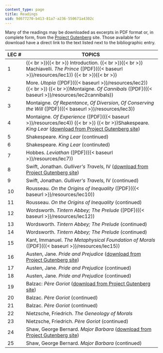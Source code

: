 ```yaml
---
content_type: page
title: Readings
uid: 9d677270-b413-81a7-a236-550671a4302c
---
```


Many of the readings may be downloaded as excerpts in PDF format or, in complete form, from the [Project Gutenberg](http://gutenberg.org/) site. Those available for download have a direct link to the text listed next to the bibliographic entry.

| LEC # | TOPICS |
| --- | --- |
| 1 |  {{< br >}}{{< br >}} Introduction. {{< br >}}{{< br >}} Machiavelli. _The Prince_ ([PDF]({{< baseurl >}}/resources/lec1)) {{< br >}}{{< br >}}  |
| 2 | More. _Utopia_ ([PDF]({{< baseurl >}}/resources/lec2))  {{< br >}}  {{< br >}}Montaigne. _Of Cannibals_ ([PDF]({{< baseurl >}}/resources/lec2cannibals)) |
| 3 | Montaigne. _Of Repentance_, _Of_ _Diversion_, _Of_ _Conserving the Will_ ([PDF]({{< baseurl >}}/resources/lec3)) |
| 4 | Montaigne. _Of Experience_ ([PDF]({{< baseurl >}}/resources/lec4))  {{< br >}}  {{< br >}}Shakespeare. _King Lear_ ([download from Project Gutenberg site](http://www.gutenberg.org/etext/2266)) |
| 5 | Shakespeare. _King Lear_ (continued) |
| 6 | Shakespeare. _King Lear_ (continuted) |
| 7 | Hobbes. _Leviathan_ ([PDF]({{< baseurl >}}/resources/lec7)) |
| 8 | Swift, Jonathan. _Gulliver's Travels_, IV ([download from Project Gutenberg site](http://www.gutenberg.org/etext/829)) |
| 9 | Swift, Jonathan. _Gulliver's Travels_, IV (continued) |
| 10 | Rousseau. _On the Origins of Inequality_ ([PDF]({{< baseurl >}}/resources/lec10)) |
| 11 | Rousseau. _On the Origins of Inequality_ (continued) |
| 12 | Wordsworth. _Tintern Abbey;_ _The Prelude_ ([PDF]({{< baseurl >}}/resources/lec12)) |
| 13 | Wordsworth. _Tintern Abbey;_ _The Prelude_ (continued) |
| 14 | Wordsworth. _Tintern Abbey;_ _The Prelude_ (continued) |
| 15 | Kant, Immanuel. _The Metaphysical Foundation of Morals_ ([PDF]({{< baseurl >}}/resources/lec15)) |
| 16 | Austen, Jane. _Pride and Prejudice_ ([download from Project Gutenberg site](http://www.gutenberg.org/etext/1342)) |
| 17 | Austen, Jane. _Pride and Prejudice_ (continued) |
| 18 | Austen, Jane. _Pride and Prejudice_ (continued) |
| 19 | Balzac: _Père Goriot_ ([download from Project Gutenberg site](http://www.gutenberg.org/etext/1237)) |
| 20 | Balzac. _Père Goriot_ (continued) |
| 21 | Balzac. _Père Goriot_ (continued) |
| 22 | Nietzsche, Friedrich. _The Geneology of Morals_ |
| 23 | Nietzsche, Friedrich. _Père Goriot_ (continued) |
| 24 | Shaw, George Bernard. _Major Barbara_ ([download from Project Gutenberg site](http://www.gutenberg.org/etext/3790)) |
| 25 | Shaw, George Bernard. _Major Barbara_ (continued)